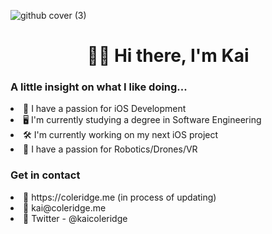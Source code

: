 ![github cover (3)](https://user-images.githubusercontent.com/51129378/143685391-1bd98cb2-6e6d-4ab7-812c-f65a3ff8fd5f.png)

<h1 align="center">👋🏻 Hi there, I'm Kai </h1>
<h3>A little insight on what I like doing...</h3>

<li> 📱  I have a passion for iOS Development</li>
<li> 🖥️ I'm currently studying a degree in Software Engineering</li>
<li> 🛠️ I'm currently working on my next iOS project</li>
<li> 🤖 I have a passion for Robotics/Drones/VR </li>


<h3>Get in contact</h3>
<li>🔗 https://coleridge.me (in process of updating)</li>
<li>📧 kai@coleridge.me</li>
<li>🐤 Twitter - @kaicoleridge</li>

